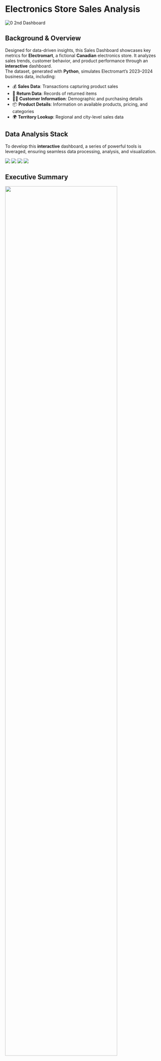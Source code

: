 # Electronics Store Sales Analysis
![0 2nd Dashboard](https://github.com/user-attachments/assets/ae17811c-c9b5-4d5a-b06f-48e5c4ac568f)

## Background & Overview
Designed for data-driven insights, this Sales Dashboard showcases key metrics for **Electromart**, a fictional **Canadian** electronics store. It analyzes sales trends, customer behavior, and product performance through an **interactive** dashboard.   
The dataset, generated with **Python**, simulates Electromart’s 2023–2024 business data, including:

- 💰 **Sales Data**: Transactions capturing product sales  
- 🔄 **Return Data**: Records of returned items  
- 🧑‍💼 **Customer Information**: Demographic and purchasing details  
- 📦 **Product Details**: Information on available products, pricing, and categories  
- 🌍 **Territory Lookup**: Regional and city-level sales data   

## Data Analysis Stack  
To develop this **interactive** dashboard, a series of powerful tools is leveraged, ensuring seamless data processing, analysis, and visualization.
<p>
  <img src="https://img.shields.io/badge/Power%20BI-%23F2C811?style=for-the-badge&logo=power-bi&logoColor=black" />
  <img src="https://img.shields.io/badge/Microsoft%20Excel-217346?style=for-the-badge&logo=microsoft-excel&logoColor=white" />
  <img src="https://img.shields.io/badge/Power%20Query-385E9D?style=for-the-badge&logo=microsoft&logoColor=white" />
  <img src="https://img.shields.io/badge/Python-3776AB?style=for-the-badge&logo=python&logoColor=white" />
</p>

## Executive Summary  
<img src="https://github.com/user-attachments/assets/555db587-76c5-4e9d-a06a-2a78bdf22e22" width="85%">

This Sales Report provides a high-level summary of key sales metrics, including **total revenue, profit, and order trends**. The report visualizes performance across different timeframes and locations, helping stakeholders track business growth and identify areas for improvement.  

## 🔑 Key Highlights  
- **Total Revenue:** **$9.7M**  
- **Total Profit:** **$3.0M**  
- **Total Orders:** **50.7K**  

### 📉 Monthly Performance  
- **Monthly Revenue:** **$0.56M** *(Down 10.43% from last month: $0.62M)*  
- **Monthly Profit:** **$174.5K** *(Down 9.69% from last month: $193.2K)*  
- **Monthly Orders:** **3,000** *(Decreased 220 orders from last month: -6.83%)*  

### 💰 Sales & Profit Distribution  
- **Orders by Province:**  
  - Ontario: **58% (23.8K orders)**  
  - Quebec: **30.5% (12.5K orders)**  
  - Alberta: **11.5% (4.7K orders)**  
- **Profit by Province:**  
  - Ontario: **$0.99M (58.0%)**  
  - Quebec: **$0.51M (29.6%)**  
  - British Columbia: **$0.21M (12.4%)**  

### 📊 Product Performance  
- **Top-Selling Categories:**  
  - Accessories: **20.4K orders**  
  - Headsets: **10.6K orders**  
  - Storage: **6.7K orders**  
  - Monitors: **6.4K orders**  
  - Webcams, Printers, Microphones follow behind  

### 📈 Revenue Trend  
The **revenue trend chart shows steady growth since early 2023**, with notable fluctuations but an overall upward trajectory.  

# Customer Report  
<img src="https://github.com/user-attachments/assets/173e9daf-9cb1-4f95-92f8-2e78ec20527f" width="85%">

This **Customer Report** provides insights into the customer base, purchasing trends, and top customers It highlights customer segmentation by income level and occupation, tracks order trends over time, and identifies the highest-revenue customers.  

### Customer Segmentation by Income Level and Occupation
  - **High-income** customers contribute the majority of orders (**63.3%**), followed by average (22.5%) and low-income (14.2%) groups.
  - **Technicians** (**38.2%**) and salespersons (37.9%) are the dominant buyer segments, with clerks making up 23.9% of orders.

### Customer Order Trends  
The **customer order trend chart** shows a steady increase in orders over time, with notable growth in **late 2023 and early 2024**.  

### Top Customers by Revenue  
- **Mr. Joseph Bates** is the highest-grossing customer, generating **$9.13K** from 35 orders.
- Several other customers, including Mrs. Kristy Morrison ($6.12K) and Mr. Andrew Jones ($6.32K), also contribute significantly.

# Product Report  
<img src="https://github.com/user-attachments/assets/95a6e216-3d21-4bbd-8042-2d97c7e64457" width="85%">

 
The **Product Report** provides insights into revenue, profit, and order trends across various products. It highlights the top-selling items, monthly revenue performance, and return rates.  

## **Revenue & Profit Trends**  
- Monthly revenue has fluctuated between **$0.65M and $0.92M**, with **profit ranging from $0.20M to $0.29M** over the past year.  
- The highest revenue month was **November ($0.92M)**, while **February recorded the lowest revenue ($0.65M).**  

## **Top-Selling Products**  
- **Gaming Headset** is the highest revenue-generating product with **$395K from 2,185 orders** and a **1.92% return rate.**  
- Other top-performing products include:  
  - **Noise Cancelling Headset:** **$646K revenue (2,139 orders, 2.28% return rate).**  
  - **Wireless Headset:** **$408K revenue (2,038 orders, 1.71% return rate).**  
  - **Wired Headset:** **$172K revenue (1,789 orders, 2.57% return rate).**  

## **Return Rates & Customer Insights**  
- The **highest return rates** are observed in **Wired Headsets (2.57%)** and **Noise Cancelling Headsets (2.28%)**, indicating possible quality or customer satisfaction concerns.  
- Accessories like **Charging Cables, DisplayPort Cables, and Laptop Cases** show moderate return rates between **2% and 2.3%**, suggesting areas for potential product improvements.  

# Territory Report  
<img src="https://github.com/user-attachments/assets/ffb87cca-4d63-47d4-a09b-e8ae34265346" width="85%">

This **Territory Report** provides insights into total orders by city and province highlighting key geographical regions driving sales. A map visualization further illustrates order distribution across **Canada**.  

### Geographical Order Trends in Canada
- **Ontario** leads with **23.8K orders**, followed by Quebec (**12.5K**), Alberta (**4.7K**), and British Columbia (**4.6K**), while Manitoba and Nova Scotia contribute **2.0K** and **1.5K** orders, respectively. Smaller contributions come from Saskatchewan, Newfoundland, New Brunswick, and Prince Edward Island.  
- **Toronto** dominates with **16.8K orders**, followed by Montreal (**8.4K**), Vancouver (**3.6K**), Ottawa (**2.7K**), and Calgary (**2.5K**). Other major cities, including Edmonton, Hamilton, Quebec City, Winnipeg, London, Halifax, and Windsor, each contribute over **1K orders**.

# **Recommendations**  

## Revenue Growth Strategies
✅ **Boost Sales in Top Product Categories** like Accessories & Headsets  
✅ **Strengthen Regional Sales Focus** in Ontario & Quebec  
✅ **Maximize Revenue from High-Value Customers** who drive significant sales

## Marketing & Customer Engagement
✅ **Focus on High-Income & Technician Segments** as they drive most orders  
✅ **Enhance Digital & Social Media Marketing** through Facebook, Instagram, and LinkedIn ads

## Financial & Profitability Enhancements
✅ **Boost Profit Margins on Best-Selling Products** like Accessories & Headsets  
✅ **Cut Operational Costs** by securing better supplier deals on high-volume items  
✅ **Offer Flexible Payment Plans** including **buy-now-pay-later (BNPL) options** to attract more buyers   

